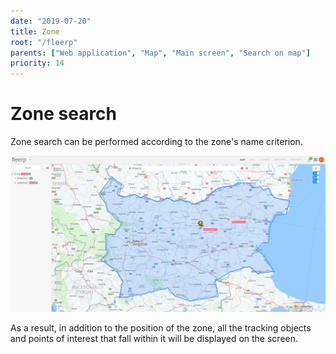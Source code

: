 ```yaml
---
date: "2019-07-20"
title: Zone
root: "/fleerp"
parents: ["Web application", "Map", "Main screen", "Search on map"]
priority: 14
---
```


# Zone search

Zone search can be performed according to the zone's name criterion.

![Zone](zone-en.png)

As a result, in addition to the position of the zone, all the tracking objects and points of interest that fall within it will be displayed on the screen.
